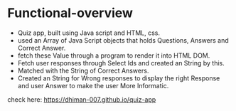 # Functional-overview

* Quiz app, built using Java script and HTML, css. 
* used an Array of Java Script objects that holds Questions, Answers and Correct Answer.
* fetch these Value through a program to render it into HTML DOM.
* Fetch user responses through Select Ids and created an String by this.
* Matched with the String of Correct Answers.
* Created an String for Wrong responses to display the right Response and user Answer to make the user More Informatic.


check here: https://dhiman-007.github.io/quiz-app
